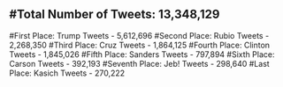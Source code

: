 #Total Number of Tweets: 13,348,129 
---
#First Place: Trump Tweets - 5,612,696
#Second Place: Rubio Tweets - 2,268,350
#Third Place: Cruz Tweets - 1,864,125
#Fourth Place: Clinton Tweets - 1,845,026
#Fifth Place: Sanders Tweets - 797,894
#Sixth Place: Carson Tweets - 392,193
#Seventh Place: Jeb! Tweets - 298,640
#Last Place: Kasich Tweets - 270,222
